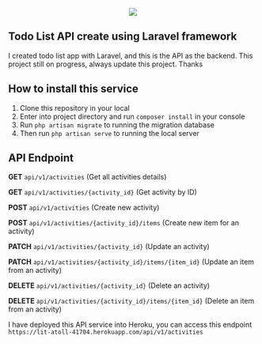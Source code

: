 <p align="center"><img src="https://laravel.com/assets/img/components/logo-laravel.svg"></p>

## Todo List API create using Laravel framework

I created todo list app with Laravel, and this is the API as the backend. This project still on progress, always update this project. Thanks

## How to install this service

1. Clone this repository in your local
2. Enter into project directory and run `composer install` in your console
3. Run `php artisan migrate` to running the migration database
4. Then run `php artisan serve` to running the local server


## API Endpoint
**GET** `api/v1/activities` (Get all activities details)

**GET** `api/v1/activities/{activity_id}` (Get activity by ID)

**POST** `api/v1/activities` (Create new activity)

**POST** `api/v1/activities/{activity_id}/items` (Create new item for an activity)

**PATCH** `api/v1/activities/{activity_id}` (Update an activity)

**PATCH** `api/v1/activities/{activity_id}/items/{item_id}` (Update an item from an activity)

**DELETE** `api/v1/activities/{activity_id}` (Delete an activity)

**DELETE** `api/v1/activities/{activity_id}/items/{item_id}` (Delete an item from an activity)

I have deployed this API service into Heroku, you can access this endpoint
`https://lit-atoll-41704.herokuapp.com/api/v1/activities`
